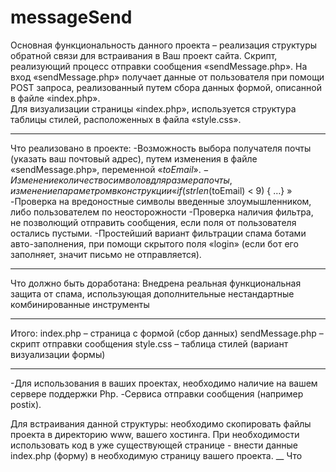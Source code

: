 # messageSend

Основная функциональность данного проекта – реализация структуры обратной связи для встраивания в Ваш проект сайта. 
Скрипт, реализующий процесс отправки сообщения «sendMessage.php». На вход «sendMessage.php» получает данные от пользователя при помощи POST запроса, реализованный путем сбора данных формой, описанной в файле «index.php».</br>
Для визуализации страницы «index.php», используется структура таблицы стилей, расположенных в файла «style.css».
_________________________
Что реализовано в проекте:
-Возможность выбора получателя почты (указать ваш почтовый адрес), путем изменения в файле «sendMessage.php», переменной «$toEmail».
-Изменение количество символов для размера почты, изменение параметром в конструкции «if (strlen($toEmail) < 9) { …} »
-Проверка на вредоностные символы введенные злоумышленником, либо пользователем по неосторожности
-Проверка наличия фильтра, не позволющий отправить сообщения, если поля от пользователя остались пустыми.
-Простейший вариант фильтрации спама ботами авто-заполнения, при помощи скрытого поля «login» (если бот его заполняет, значит письмо не отправляется). 
___________________
Что должно быть доработана:
Внедрена реальная функциональная защита от спама, использующая дополнительные нестандартные комбинированные инструменты
_________________________
Итого:
index.php – страница с формой (сбор данных)
sendMessage.php – скрипт отправки сообщения
style.css – таблица стилей (вариант визуализации формы)
_____________________

-Для использования в ваших проектах, необходимо наличие на вашем сервере поддержки Php.
-Сервиса отправки сообщения (например postix).

Для встраивания данной структуры: необходимо скопировать файлы проекта в директорию www, вашего хостинга.  При необходимости использовать код в уже существующей странице - внести данные index.php  (форму) в необходимую страницу вашего проекта.
__
Что
